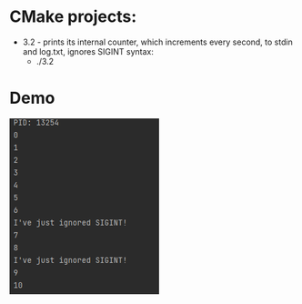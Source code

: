 # CMake projects:

- 3.2 - prints its internal counter, which increments every second, to stdin and log.txt, ignores SIGINT syntax:
  - ./3.2

# Demo

![sigint.png](img%2Fsigint.png)

